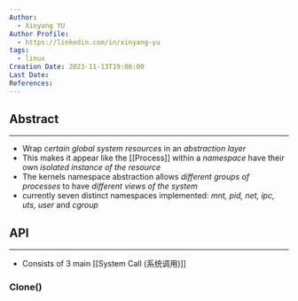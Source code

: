 ```yaml
---
Author:
  - Xinyang YU
Author Profile:
  - https://linkedin.com/in/xinyang-yu
tags:
  - linux
Creation Date: 2023-11-13T19:06:00
Last Date: 
References:
---
```

## Abstract
---
- Wrap *certain global system resources* in an *abstraction layer*
- This makes it appear like the [[Process]] within a *namespace* have their own *isolated instance of the resource*
- The kernels namespace abstraction allows *different groups of processes* to have *different views of the system*
- currently seven distinct namespaces implemented: _mnt, pid, net, ipc, uts, user_ and _cgroup_


## API
---
- Consists of 3 main [[System Call (系统调用)]]
### Clone()